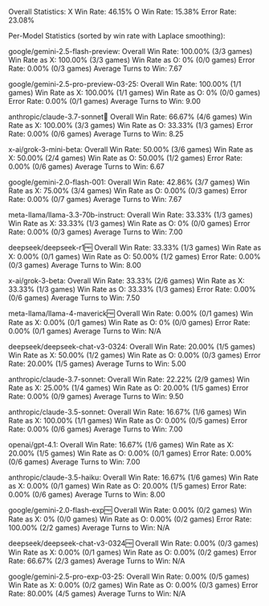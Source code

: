 Overall Statistics:
X Win Rate: 46.15%
O Win Rate: 15.38%
Error Rate: 23.08%

Per-Model Statistics (sorted by win rate with Laplace smoothing):

google/gemini-2.5-flash-preview:
  Overall Win Rate: 100.00% (3/3 games)
  Win Rate as X: 100.00% (3/3 games)
  Win Rate as O: 0% (0/0 games)
  Error Rate: 0.00% (0/3 games)
  Average Turns to Win: 7.67

google/gemini-2.5-pro-preview-03-25:
  Overall Win Rate: 100.00% (1/1 games)
  Win Rate as X: 100.00% (1/1 games)
  Win Rate as O: 0% (0/0 games)
  Error Rate: 0.00% (0/1 games)
  Average Turns to Win: 9.00

anthropic/claude-3.7-sonnet:thinking:
  Overall Win Rate: 66.67% (4/6 games)
  Win Rate as X: 100.00% (3/3 games)
  Win Rate as O: 33.33% (1/3 games)
  Error Rate: 0.00% (0/6 games)
  Average Turns to Win: 8.25

x-ai/grok-3-mini-beta:
  Overall Win Rate: 50.00% (3/6 games)
  Win Rate as X: 50.00% (2/4 games)
  Win Rate as O: 50.00% (1/2 games)
  Error Rate: 0.00% (0/6 games)
  Average Turns to Win: 6.67

google/gemini-2.0-flash-001:
  Overall Win Rate: 42.86% (3/7 games)
  Win Rate as X: 75.00% (3/4 games)
  Win Rate as O: 0.00% (0/3 games)
  Error Rate: 0.00% (0/7 games)
  Average Turns to Win: 7.67

meta-llama/llama-3.3-70b-instruct:
  Overall Win Rate: 33.33% (1/3 games)
  Win Rate as X: 33.33% (1/3 games)
  Win Rate as O: 0% (0/0 games)
  Error Rate: 0.00% (0/3 games)
  Average Turns to Win: 7.00

deepseek/deepseek-r1:free:
  Overall Win Rate: 33.33% (1/3 games)
  Win Rate as X: 0.00% (0/1 games)
  Win Rate as O: 50.00% (1/2 games)
  Error Rate: 0.00% (0/3 games)
  Average Turns to Win: 8.00

x-ai/grok-3-beta:
  Overall Win Rate: 33.33% (2/6 games)
  Win Rate as X: 33.33% (1/3 games)
  Win Rate as O: 33.33% (1/3 games)
  Error Rate: 0.00% (0/6 games)
  Average Turns to Win: 7.50

meta-llama/llama-4-maverick:free:
  Overall Win Rate: 0.00% (0/1 games)
  Win Rate as X: 0.00% (0/1 games)
  Win Rate as O: 0% (0/0 games)
  Error Rate: 0.00% (0/1 games)
  Average Turns to Win: N/A

deepseek/deepseek-chat-v3-0324:
  Overall Win Rate: 20.00% (1/5 games)
  Win Rate as X: 50.00% (1/2 games)
  Win Rate as O: 0.00% (0/3 games)
  Error Rate: 20.00% (1/5 games)
  Average Turns to Win: 5.00

anthropic/claude-3.7-sonnet:
  Overall Win Rate: 22.22% (2/9 games)
  Win Rate as X: 25.00% (1/4 games)
  Win Rate as O: 20.00% (1/5 games)
  Error Rate: 0.00% (0/9 games)
  Average Turns to Win: 9.50

anthropic/claude-3.5-sonnet:
  Overall Win Rate: 16.67% (1/6 games)
  Win Rate as X: 100.00% (1/1 games)
  Win Rate as O: 0.00% (0/5 games)
  Error Rate: 0.00% (0/6 games)
  Average Turns to Win: 7.00

openai/gpt-4.1:
  Overall Win Rate: 16.67% (1/6 games)
  Win Rate as X: 20.00% (1/5 games)
  Win Rate as O: 0.00% (0/1 games)
  Error Rate: 0.00% (0/6 games)
  Average Turns to Win: 7.00

anthropic/claude-3.5-haiku:
  Overall Win Rate: 16.67% (1/6 games)
  Win Rate as X: 0.00% (0/1 games)
  Win Rate as O: 20.00% (1/5 games)
  Error Rate: 0.00% (0/6 games)
  Average Turns to Win: 8.00

google/gemini-2.0-flash-exp:free:
  Overall Win Rate: 0.00% (0/2 games)
  Win Rate as X: 0% (0/0 games)
  Win Rate as O: 0.00% (0/2 games)
  Error Rate: 100.00% (2/2 games)
  Average Turns to Win: N/A

deepseek/deepseek-chat-v3-0324:free:
  Overall Win Rate: 0.00% (0/3 games)
  Win Rate as X: 0.00% (0/1 games)
  Win Rate as O: 0.00% (0/2 games)
  Error Rate: 66.67% (2/3 games)
  Average Turns to Win: N/A

google/gemini-2.5-pro-exp-03-25:
  Overall Win Rate: 0.00% (0/5 games)
  Win Rate as X: 0.00% (0/2 games)
  Win Rate as O: 0.00% (0/3 games)
  Error Rate: 80.00% (4/5 games)
  Average Turns to Win: N/A
